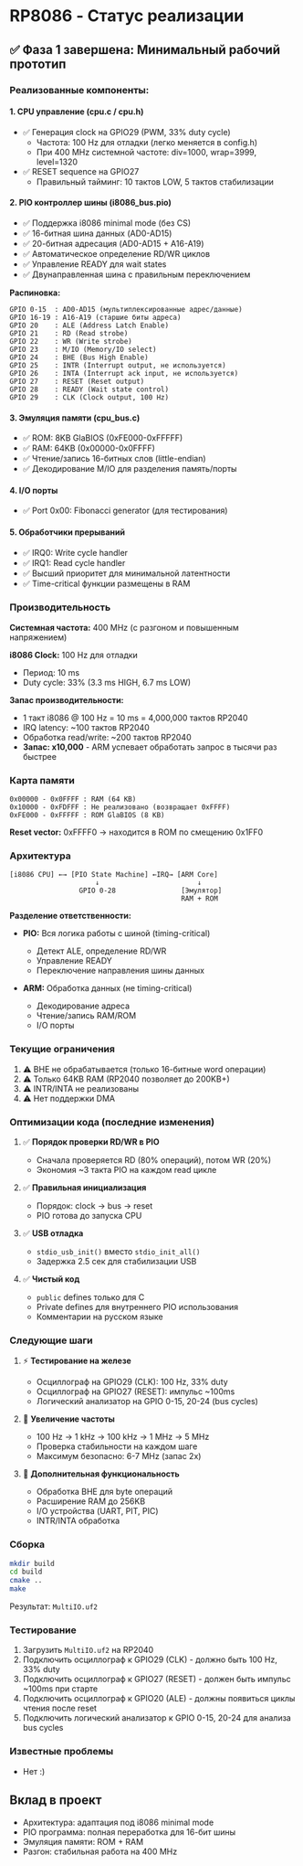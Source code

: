 # RP8086 - Статус реализации

## ✅ Фаза 1 завершена: Минимальный рабочий прототип

### Реализованные компоненты:

#### 1. CPU управление (cpu.c / cpu.h)
- ✅ Генерация clock на GPIO29 (PWM, 33% duty cycle)
  - Частота: 100 Hz для отладки (легко меняется в config.h)
  - При 400 MHz системной частоте: div=1000, wrap=3999, level=1320
- ✅ RESET sequence на GPIO27
  - Правильный тайминг: 10 тактов LOW, 5 тактов стабилизации

#### 2. PIO контроллер шины (i8086_bus.pio)
- ✅ Поддержка i8086 minimal mode (без CS)
- ✅ 16-битная шина данных (AD0-AD15)
- ✅ 20-битная адресация (AD0-AD15 + A16-A19)
- ✅ Автоматическое определение RD/WR циклов
- ✅ Управление READY для wait states
- ✅ Двунаправленная шина с правильным переключением

**Распиновка:**
```
GPIO 0-15  : AD0-AD15 (мультиплексированные адрес/данные)
GPIO 16-19 : A16-A19 (старшие биты адреса)
GPIO 20    : ALE (Address Latch Enable)
GPIO 21    : RD (Read strobe)
GPIO 22    : WR (Write strobe)
GPIO 23    : M/IO (Memory/IO select)
GPIO 24    : BHE (Bus High Enable)
GPIO 25    : INTR (Interrupt output, не используется)
GPIO 26    : INTA (Interrupt ack input, не используется)
GPIO 27    : RESET (Reset output)
GPIO 28    : READY (Wait state control)
GPIO 29    : CLK (Clock output, 100 Hz)
```

#### 3. Эмуляция памяти (cpu_bus.c)
- ✅ ROM: 8KB GlaBIOS (0xFE000-0xFFFFF)
- ✅ RAM: 64KB (0x00000-0x0FFFF)
- ✅ Чтение/запись 16-битных слов (little-endian)
- ✅ Декодирование M/IO для разделения память/порты

#### 4. I/O порты
- ✅ Port 0x00: Fibonacci generator (для тестирования)

#### 5. Обработчики прерываний
- ✅ IRQ0: Write cycle handler
- ✅ IRQ1: Read cycle handler
- ✅ Высший приоритет для минимальной латентности
- ✅ Time-critical функции размещены в RAM

### Производительность

**Системная частота:** 400 MHz (с разгоном и повышенным напряжением)

**i8086 Clock:** 100 Hz для отладки
- Период: 10 ms
- Duty cycle: 33% (3.3 ms HIGH, 6.7 ms LOW)

**Запас производительности:**
- 1 такт i8086 @ 100 Hz = 10 ms = 4,000,000 тактов RP2040
- IRQ latency: ~100 тактов RP2040
- Обработка read/write: ~200 тактов RP2040
- **Запас: x10,000** - ARM успевает обработать запрос в тысячи раз быстрее

### Карта памяти

```
0x00000 - 0x0FFFF : RAM (64 KB)
0x10000 - 0xFDFFF : Не реализовано (возвращает 0xFFFF)
0xFE000 - 0xFFFFF : ROM GlaBIOS (8 KB)
```

**Reset vector:** 0xFFFF0 → находится в ROM по смещению 0x1FF0

### Архитектура

```
[i8086 CPU] ←→ [PIO State Machine] ←IRQ→ [ARM Core]
                     ↓                        ↓
                 GPIO 0-28                [Эмулятор]
                                          RAM + ROM
```

**Разделение ответственности:**
- **PIO:** Вся логика работы с шиной (timing-critical)
  - Детект ALE, определение RD/WR
  - Управление READY
  - Переключение направления шины данных

- **ARM:** Обработка данных (не timing-critical)
  - Декодирование адреса
  - Чтение/запись RAM/ROM
  - I/O порты

### Текущие ограничения

1. ⚠️ BHE не обрабатывается (только 16-битные word операции)
2. ⚠️ Только 64KB RAM (RP2040 позволяет до 200KB+)
3. ⚠️ INTR/INTA не реализованы
4. ⚠️ Нет поддержки DMA

### Оптимизации кода (последние изменения)

1. ✅ **Порядок проверки RD/WR в PIO**
   - Сначала проверяется RD (80% операций), потом WR (20%)
   - Экономия ~3 такта PIO на каждом read цикле

2. ✅ **Правильная инициализация**
   - Порядок: clock → bus → reset
   - PIO готова до запуска CPU

3. ✅ **USB отладка**
   - `stdio_usb_init()` вместо `stdio_init_all()`
   - Задержка 2.5 сек для стабилизации USB

4. ✅ **Чистый код**
   - `public` defines только для C
   - Private defines для внутреннего PIO использования
   - Комментарии на русском языке

### Следующие шаги

1. ⚡ **Тестирование на железе**
   - Осциллограф на GPIO29 (CLK): 100 Hz, 33% duty
   - Осциллограф на GPIO27 (RESET): импульс ~100ms
   - Логический анализатор на GPIO 0-15, 20-24 (bus cycles)

2. 🚀 **Увеличение частоты**
   - 100 Hz → 1 kHz → 100 kHz → 1 MHz → 5 MHz
   - Проверка стабильности на каждом шаге
   - Максимум безопасно: 6-7 MHz (запас 2x)

3. 🔧 **Дополнительная функциональность**
   - Обработка BHE для byte операций
   - Расширение RAM до 256KB
   - I/O устройства (UART, PIT, PIC)
   - INTR/INTA обработка

### Сборка

```bash
mkdir build
cd build
cmake ..
make
```

Результат: `MultiIO.uf2`

### Тестирование

1. Загрузить `MultiIO.uf2` на RP2040
2. Подключить осциллограф к GPIO29 (CLK) - должно быть 100 Hz, 33% duty
3. Подключить осциллограф к GPIO27 (RESET) - должен быть импульс ~100ms при старте
4. Подключить осциллограф к GPIO20 (ALE) - должны появиться циклы чтения после reset
5. Подключить логический анализатор к GPIO 0-15, 20-24 для анализа bus cycles

### Известные проблемы

- Нет :)

## Вклад в проект

- Архитектура: адаптация под i8086 minimal mode
- PIO программа: полная переработка для 16-бит шины
- Эмуляция памяти: ROM + RAM
- Разгон: стабильная работа на 400 MHz
